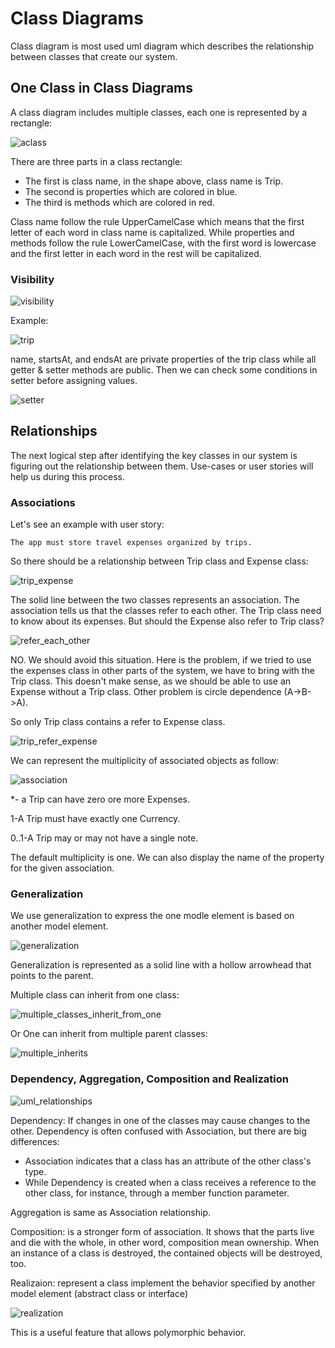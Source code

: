 # Class Diagrams
Class diagram is most used uml diagram which describes the relationship between classes that create our system.
## One Class in Class Diagrams
A class diagram includes multiple classes, each one is represented by a rectangle:

![aclass](./images/aclass.png)

There are three parts in a class rectangle:

* The first is class name, in the shape above, class name is Trip. 
* The second is properties which are colored in blue.
* The third is methods which are colored in red.  

Class name follow the rule UpperCamelCase which means that the first letter of each word in class name is capitalized. While properties and methods follow the rule LowerCamelCase, with the first word is lowercase and the first letter in each word in the rest will be capitalized.

### Visibility

![visibility](./images/visibility.png)

Example: 

![trip](./images/trip.png)

name, startsAt, and endsAt are private properties of the trip class while all getter & setter methods are public. Then we can check some conditions in setter before assigning values.

![setter](./images/setter.png)

## Relationships
The next logical step after identifying the key classes in our system is figuring out the relationship between them. 
Use-cases or user stories will help us during this process. 
### Associations
Let's see an example with user story: 

```
The app must store travel expenses organized by trips.
```

So there should be a relationship between Trip class and Expense class: 

![trip_expense](./images/trip_expense.png)

The solid line between the two classes represents an association. The association tells us that the classes refer to each other. The Trip class need to know about its expenses. But should the Expense also refer to Trip class?  

![refer_each_other](./images/refer_each_other.png)


NO. We should avoid this situation. Here is the problem, if we tried to use the expenses class in other parts of the system, we have to bring with the Trip class. This doesn't make sense, as we should be able to use an Expense without a Trip class. Other problem is circle dependence (A->B->A). 

So only Trip class contains a refer to Expense class. 

![trip_refer_expense](./images/trip_refer_expense.png)


We can represent the multiplicity of associated objects as follow:

![association](./images/association.png)

*- a Trip can have zero ore more Expenses.   

1-A Trip must have exactly one Currency.   

0..1-A Trip may or may not have a single note. 

The default multiplicity is one. 
We can also display the name of the property for the given association.

### Generalization 
We use generalization to express the one modle element is based on another model element. 

![generalization](./images/generalization.png)

Generalization is represented as a solid line with a hollow arrowhead that points to the parent.  

Multiple class can inherit from one class:

![multiple_classes_inherit_from_one](./images/multiple_classes_inherit_from_one.png)

Or One can inherit from multiple parent classes:

![multiple_inherits](./images/multiple_inherits.png)

### Dependency, Aggregation, Composition and Realization

![uml_relationships](./images/uml_relationships.png)

Dependency: If changes in one of the classes may cause changes to the other. Dependency is often confused with Association, but there are big differences:
* Association indicates that a class has an attribute of the other class's type. 
* While Dependency is created when a class receives a reference to the other class, for instance, through a member function parameter. 

Aggregation is same as Association relationship.

Composition: is a stronger form of association. It shows that the parts live and die with the whole, in other word, composition mean ownership. When an instance of a class is destroyed, the contained objects will be destroyed, too. 

Realizaion: represent a class implement the behavior specified by another model element (abstract class or interface)

![realization](./images/realization.png)

This is a useful feature that allows polymorphic behavior.
